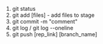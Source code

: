 1. git status
2. git add [files] - add files to stage
3. git commit -m "comment"
4. git log / git log --oneline
5. git push [rep_link] [branch_name]